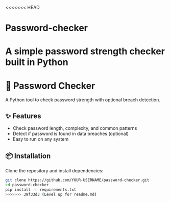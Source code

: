 <<<<<<< HEAD
# Password-checker
A simple password strength checker built in Python
=======

# 🔐 Password Checker

A Python tool to check password strength with optional breach detection.

## ✨ Features
- Check password length, complexity, and common patterns
- Detect if password is found in data breaches (optional)
- Easy to run on any system

## 📦 Installation
Clone the repository and install dependencies:
```bash
git clone https://github.com/YOUR-USERNAME/password-checker.git
cd password-checker
pip install -r requirements.txt
>>>>>>> 39f33d3 (Level up for readme.md)
